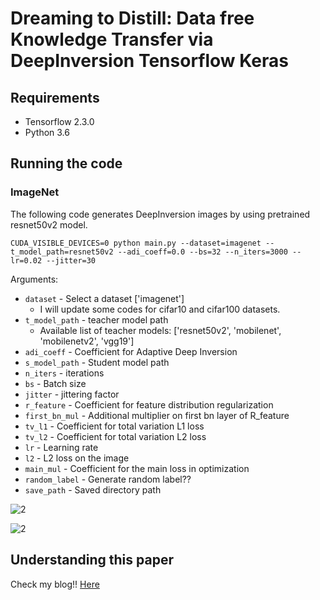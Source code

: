 # Dreaming to Distill: Data free Knowledge Transfer via DeepInversion Tensorflow Keras
## Requirements

- Tensorflow 2.3.0 
- Python 3.6


## Running the code

### ImageNet

The following code generates DeepInversion images by using pretrained resnet50v2 model. 

```shell
CUDA_VISIBLE_DEVICES=0 python main.py --dataset=imagenet --t_model_path=resnet50v2 --adi_coeff=0.0 --bs=32 --n_iters=3000 --lr=0.02 --jitter=30
```

Arguments:

- `dataset` - Select a dataset ['imagenet']
	- I will update some codes for cifar10 and cifar100 datasets.
- `t_model_path` - teacher model path
	- Available list of teacher models: ['resnet50v2', 'mobilenet', 'mobilenetv2', 'vgg19']
- `adi_coeff` - Coefficient for Adaptive Deep Inversion
- `s_model_path` - Student model path
- `n_iters` - iterations
- `bs` - Batch size
- `jitter` - jittering factor
- `r_feature` - Coefficient for feature distribution regularization
- `first_bn_mul` - Additional multiplier on first bn layer of R_feature
- `tv_l1` - Coefficient for total variation L1 loss
- `tv_l2` - Coefficient for total variation L2 loss
- `lr` - Learning rate
- `l2` - L2 loss on the image
- `main_mul` - Coefficient for the main loss in optimization
- `random_label` - Generate random label??
- `save_path` - Saved directory path

![2](./assets/fig1.png)

![2](./assets/fig2.png)


## Understanding this paper

Check my blog!!
[Here](https://da2so.github.io/2020-08-18-Dreaming_to_Distill_Data-free_Knowledge_Transfer_via_DeepInversion/)
